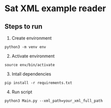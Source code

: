 # Sat XML example reader

## Steps to run

1. Create environment

```
python3 -m venv env
```

2. Activate environment

```
source env/bin/activate
```

3. Intall dependencies 

```
pip install -r requirements.txt
```

4. Run script

```
python3 Main.py --xml_path=your_xml_full_path
```